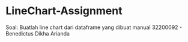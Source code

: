 # LineChart-Assignment

Soal: Buatlah line chart dari dataframe yang dibuat manual
32200092 - Benedictus Dikha Arianda
